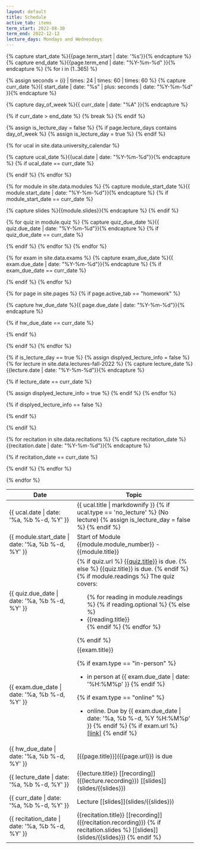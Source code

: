 ```yaml
---
layout: default
title: Schedule
active_tab: items
term_start: 2022-08-30
term_end: 2022-12-12
lecture_days: Mondays and Wednesdays
---
```





<table class="table table-striped" >
  <thead>
    <tr>
      <th>Date</th> 
      <th>Topic</th>
    </tr>
  </thead>
  <tbody>

<!-- Walk through the days in the semester -->
<!-- Capture the current day -->
{% capture start_date %}{{page.term_start  | date: '%s'}}{% endcapture %}
{% capture end_date %}{{page.term_end  |  date: "%Y-%m-%d" }}{% endcapture %}
{% for i in (1..365) %}

{% assign seconds = {i} | times: 24 | times: 60 | times: 60 %}
{% capture curr_date %}{{ start_date | date: "%s" | plus: seconds | date: "%Y-%m-%d" }}{% endcapture %}

{% capture day_of_week %}{{ curr_date | date: "%A" }}{% endcapture %}

{% if curr_date > end_date %}
 {% break %}
{% endif %}
<!-- End of Capture the current day -->

<!-- Check to see if today is a lecture day -->
{% assign is_lecture_day = false %}
{% if page.lecture_days contains day_of_week %} 
{% assign is_lecture_day = true %}
{% endif %}
<!-- End check to see if today is a lecture day -->

<!-- Check for university calendar events -->
{% for ucal in site.data.university_calendar %}

{% capture ucal_date %}{{ucal.date | date: "%Y-%m-%d"}}{% endcapture %}
{% if ucal_date == curr_date %}
<!-- Display university calendar item -->
<tr><td>{{ ucal.date | date: '%a, %b %-d, %Y' }} </td><td>{{ ucal.title | markdownify }}
<!-- End display university calendar -->
<!-- Override lecture days for university vacation days -->
{% if ucal.type == 'no_lecture' %} (No lecture)
{% assign is_lecture_day = false %}
{% endif %}
</td></tr>
<!-- End override lecture days  -->

{% endif %}
{% endfor %}
<!-- End check for university calendar events -->


<!-- Check for module starts -->
{% for module in site.data.modules %}
{% capture module_start_date %}{{ module.start_date | date: "%Y-%m-%d"}}{% endcapture %}
{% if module_start_date == curr_date %}
<!-- Display module info -->
<tr><td>{{ module.start_date | date: '%a, %b %-d, %Y' }}</td><td>Start of Module {{module.module_number}} - {{module.title}}</td></tr>
<!-- End display module  -->
{% capture slides %}{{module.slides}}{% endcapture %}
{% endif %}


<!-- Check for quizzes -->
{% for quiz in module.quiz %}
{% capture quiz_due_date %}{{ quiz.due_date | date: "%Y-%m-%d"}}{% endcapture %}
{% if quiz_due_date == curr_date %}
<tr><td class="alert alert-info">{{ quiz.due_date | date: '%a, %b %-d, %Y' }}</td><td class="alert alert-info">
{% if quiz.url %}
<a href="{{quiz.url}}">{{quiz.title}}</a> is due.
{% else %}
{{quiz.title}} is due.
{% endif %}
{% if module.readings %}
The quiz covers: 
<ul>
{% for reading in module.readings %}
{% if reading.optional %}
{% else %}
<li>{{reading.title}}</li>
{% endif %}
{% endfor %}
</ul>
{% endif %}
</td></tr>
{% endif %}
{% endfor %}
<!-- End check for quizzes -->
{% endfor %}
<!-- End check for module starts -->



<!-- Check for exams -->
{% for exam in site.data.exams %}
{% capture exam_due_date %}{{ exam.due_date | date: "%Y-%m-%d"}}{% endcapture %}
{% if exam_due_date == curr_date %}
<tr><td class="alert alert-danger">{{ exam.due_date | date: '%a, %b %-d, %Y' }}</td><td class="alert alert-danger">
{{exam.title}} 

{% if exam.type == "in-person" %}
- in person at {{ exam.due_date | date: '%H:%M%p' }}
{% endif %}


{% if exam.type == "online" %}
- online.  Due by {{ exam.due_date | date: '%a, %b %-d, %Y %H:%M%p' }}
{% endif %}
{% if exam.url %}
<a href="{{quiz.url}}">[link]</a> 
{% endif %}
</td></tr>
{% endif %}
{% endfor %}
<!-- End check for exams -->


<!-- Check for homework due dates -->
{% for page in site.pages %}
{% if page.active_tab == "homework" %}

{% capture hw_due_date %}{{ page.due_date | date: "%Y-%m-%d"}}{% endcapture %}

{% if hw_due_date == curr_date %}
<tr><td class="alert alert-success">{{ hw_due_date | date: '%a, %b %-d, %Y' }}</td><td class="alert alert-success"><span markdown="1">[{{page.title}}]({{page.url}}) is due</span></td></tr>
{% endif %}

{% endif %}
{% endfor %}
<!-- Check for homework due dates -->






<!-- Display lecture info  -->
{% if is_lecture_day == true %}
{% assign displyed_lecture_info = false %}
{% for lecture in site.data.lectures-fall-2022 %}
{% capture lecture_date %}{{lecture.date | date: "%Y-%m-%d"}}{% endcapture %}

{% if lecture_date == curr_date %}
<tr><td>{{ lecture_date | date: '%a, %b %-d, %Y' }}</td><td><span markdown="1">{{lecture.title}} [[recording]]({{lecture.recording}}) [[slides]](slides/{{slides}})</span></td></tr>
{% assign displyed_lecture_info = true %}
{% endif %}
{% endfor %}


<!-- Placeholder if no lecture exists in the YAML -->
{% if displyed_lecture_info == false %}
<tr><td>{{ curr_date | date: '%a, %b %-d, %Y' }} </td><td><span markdown="1">Lecture  [[slides]](slides/{{slides}})</span></td></tr>
<!-- End no lecture placeholder -->
{% endif %}

{% endif %}
<!-- End display lecture info -->



<!-- Display recitations / recorded group office hours -->
{% for recitation in site.data.recitations %}
{% capture recitation_date %}{{recitation.date | date: "%Y-%m-%d"}}{% endcapture %}

{% if recitation_date == curr_date %}
<tr><td>{{ recitation_date | date: '%a, %b %-d, %Y' }}</td><td><span markdown="1">{{recitation.title}} [[recording]]({{recitation.recording}}) 
{% if recitation.slides %}
[[slides]](slides/{{slides}})
{% endif %}
</span></td></tr>
{% endif %}
{% endfor %}
<!-- End display recitations / recorded group office hours -->

{% endfor %}
<!-- End of walk through the days in the semester -->

  </tbody>
</table>
